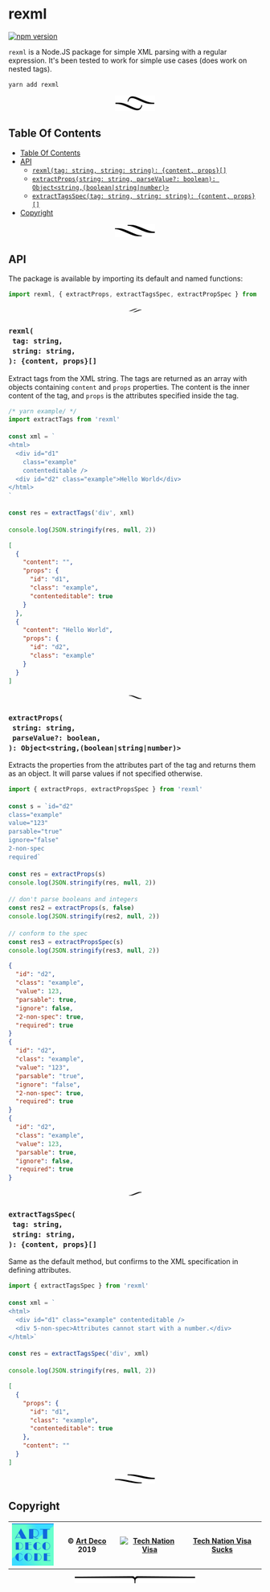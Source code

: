 # rexml

[![npm version](https://badge.fury.io/js/rexml.svg)](https://npmjs.org/package/rexml)

`rexml` is a Node.JS package for simple XML parsing with a regular expression. It's been tested to work for simple use cases (does work on nested tags).

```sh
yarn add rexml
```

<p align="center"><a href="#table-of-contents"><img src="/.documentary/section-breaks/0.svg?sanitize=true"></a></p>

## Table Of Contents

- [Table Of Contents](#table-of-contents)
- [API](#api)
  * [`rexml(tag: string, string: string): {content, props}[]`](#rexmltag-stringstring-string-content-props)
  * [`extractProps(string: string, parseValue?: boolean): Object<string,(boolean|string|number)>`](#extractpropsstring-stringparsevalue-boolean-objectstringbooleanstringnumber)
  * [`extractTagsSpec(tag: string, string: string): {content, props}[]`](#extracttagsspectag-stringstring-string-content-props)
- [Copyright](#copyright)

<p align="center"><a href="#table-of-contents"><img src="/.documentary/section-breaks/1.svg?sanitize=true"></a></p>

## API

The package is available by importing its default and named functions:

```js
import rexml, { extractProps, extractTagsSpec, extractPropSpec } from 'rexml'
```

<p align="center"><a href="#table-of-contents"><img src="/.documentary/section-breaks/2.svg?sanitize=true" width="25"></a></p>

### `rexml(`<br/>&nbsp;&nbsp;`tag: string,`<br/>&nbsp;&nbsp;`string: string,`<br/>`): {content, props}[]`

Extract tags from the XML string. The tags are returned as an array with objects containing `content` and `props` properties. The content is the inner content of the tag, and `props` is the attributes specified inside the tag.

```javascript
/* yarn example/ */
import extractTags from 'rexml'

const xml = `
<html>
  <div id="d1"
    class="example"
    contenteditable />
  <div id="d2" class="example">Hello World</div>
</html>
`

const res = extractTags('div', xml)

console.log(JSON.stringify(res, null, 2))
```
```json
[
  {
    "content": "",
    "props": {
      "id": "d1",
      "class": "example",
      "contenteditable": true
    }
  },
  {
    "content": "Hello World",
    "props": {
      "id": "d2",
      "class": "example"
    }
  }
]
```

<p align="center"><a href="#table-of-contents"><img src="/.documentary/section-breaks/3.svg?sanitize=true" width="25"></a></p>

### `extractProps(`<br/>&nbsp;&nbsp;`string: string,`<br/>&nbsp;&nbsp;`parseValue?: boolean,`<br/>`): Object<string,(boolean|string|number)>`

Extracts the properties from the attributes part of the tag and returns them as an object. It will parse values if not specified otherwise.

```javascript
import { extractProps, extractPropsSpec } from 'rexml'

const s = `id="d2"
class="example"
value="123"
parsable="true"
ignore="false"
2-non-spec
required`

const res = extractProps(s)
console.log(JSON.stringify(res, null, 2))

// don't parse booleans and integers
const res2 = extractProps(s, false)
console.log(JSON.stringify(res2, null, 2))

// conform to the spec
const res3 = extractPropsSpec(s)
console.log(JSON.stringify(res3, null, 2))
```
```json
{
  "id": "d2",
  "class": "example",
  "value": 123,
  "parsable": true,
  "ignore": false,
  "2-non-spec": true,
  "required": true
}
{
  "id": "d2",
  "class": "example",
  "value": "123",
  "parsable": "true",
  "ignore": "false",
  "2-non-spec": true,
  "required": true
}
{
  "id": "d2",
  "class": "example",
  "value": 123,
  "parsable": true,
  "ignore": false,
  "required": true
}
```

<p align="center"><a href="#table-of-contents"><img src="/.documentary/section-breaks/4.svg?sanitize=true" width="25"></a></p>

### `extractTagsSpec(`<br/>&nbsp;&nbsp;`tag: string,`<br/>&nbsp;&nbsp;`string: string,`<br/>`): {content, props}[]`

Same as the default method, but confirms to the XML specification in defining attributes.

```javascript
import { extractTagsSpec } from 'rexml'

const xml = `
<html>
  <div id="d1" class="example" contenteditable />
  <div 5-non-spec>Attributes cannot start with a number.</div>
</html>`

const res = extractTagsSpec('div', xml)

console.log(JSON.stringify(res, null, 2))
```
```json
[
  {
    "props": {
      "id": "d1",
      "class": "example",
      "contenteditable": true
    },
    "content": ""
  }
]
```

<p align="center"><a href="#table-of-contents"><img src="/.documentary/section-breaks/5.svg?sanitize=true"></a></p>

## Copyright

<table>
  <tr>
    <th>
      <a href="https://artd.eco">
        <img src="https://raw.githubusercontent.com/wrote/wrote/master/images/artdeco.png" alt="Art Deco">
      </a>
    </th>
    <th>© <a href="https://artd.eco">Art Deco</a>   2019</th>
    <th>
      <a href="https://www.technation.sucks" title="Tech Nation Visa">
        <img src="https://raw.githubusercontent.com/artdecoweb/www.technation.sucks/master/anim.gif"
          alt="Tech Nation Visa">
      </a>
    </th>
    <th><a href="https://www.technation.sucks">Tech Nation Visa Sucks</a></th>
  </tr>
</table>

<p align="center"><a href="#table-of-contents"><img src="/.documentary/section-breaks/-1.svg?sanitize=true"></a></p>